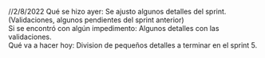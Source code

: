 //2/8/2022
Qué se hizo ayer: Se ajusto algunos detalles del sprint.(Validaciones, algunos pendientes del sprint anterior)  
Si se encontró con algún impedimento: Algunos detalles con las validaciones.  
Qué va a hacer hoy: Division de pequeños detalles a terminar en el sprint 5. 
